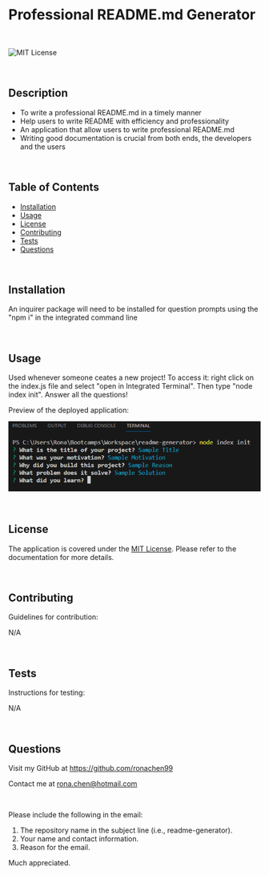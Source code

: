 # Professional README.md Generator

  <br>

![MIT License](https://img.shields.io/badge/license-MIT%20License-blue.svg)

  <br>

## Description 
  - To write a professional README.md in a timely manner
  - Help users to write README with efficiency and professionality
  - An application that allow users to write professional README.md
  - Writing good documentation is crucial from both ends, the developers and the users

  <br>
  
## Table of Contents
  - [Installation](#installation)
  - [Usage](#usage)
  - [License](#license)
  - [Contributing](#contributing)
  - [Tests](#tests)
  - [Questions](#questions)

  
  <br>

## Installation
  
  An inquirer package will need to be installed for question prompts using the "npm i" in the integrated command line
  
  <br>

## Usage

  Used whenever someone ceates a new project! To access it: right click on the index.js file and select "open in Integrated Terminal". Then type "node index init". Answer all the questions! 

  
  Preview of the deployed application: 


  ![Screenshot of the integrated terminal with inquirer prompts and answers shown](assets/images/screenshot.png)

  <br>

## License
The application is covered under the [MIT License](https://choosealicense.com/licenses/mit/). Please refer to the documentation for more details.

  <br>

## Contributing
  
  Guidelines for contribution: 


  N/A

  <br>

## Tests

  Instructions for testing: 


  N/A
  
  <br>
  
## Questions
  
  Visit my GitHub at https://github.com/ronachen99 

  Contact me at rona.chen@hotmail.com 

  
  <br>
  
  Please include the following in the email:
  1. The repository name in the subject line (i.e., readme-generator).
  2. Your name and contact information.
  3. Reason for the email.
  

  Much appreciated.